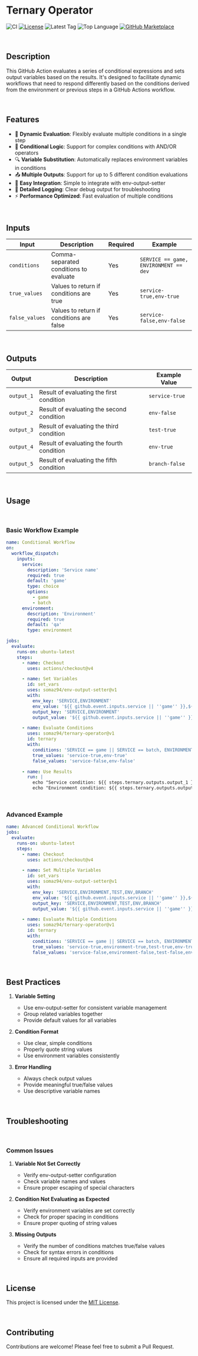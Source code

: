 # Ternary Operator

<!-- [![GitHub Super-Linter](https://github.com/somaz94/ternary-operator/actions/workflows/linter.yml/badge.svg)](https://github.com/somaz94/ternary-operator) -->
![CI](https://github.com/somaz94/ternary-operator/actions/workflows/ci.yml/badge.svg)
[![License](https://img.shields.io/github/license/somaz94/ternary-operator)](https://github.com/somaz94/container-action)
![Latest Tag](https://img.shields.io/github/v/tag/somaz94/ternary-operator)
![Top Language](https://img.shields.io/github/languages/top/somaz94/ternary-operator?color=green&logo=shell&logoColor=b)
[![GitHub Marketplace](https://img.shields.io/badge/Marketplace-Ternary%20Operator-blue?logo=github)](https://github.com/marketplace/actions/ternary-operator-action)

<br/>

## Description

This GitHub Action evaluates a series of conditional expressions and sets output
variables based on the results. It's designed to facilitate dynamic workflows
that need to respond differently based on the conditions derived from the
environment or previous steps in a GitHub Actions workflow.

<br/>

## Features

- 🔄 **Dynamic Evaluation**: Flexibly evaluate multiple conditions in a single step
- 🎯 **Conditional Logic**: Support for complex conditions with AND/OR operators
- 🔍 **Variable Substitution**: Automatically replaces environment variables in conditions
- 📤 **Multiple Outputs**: Support for up to 5 different condition evaluations
- 🚀 **Easy Integration**: Simple to integrate with env-output-setter
- 📝 **Detailed Logging**: Clear debug output for troubleshooting
- ⚡ **Performance Optimized**: Fast evaluation of multiple conditions

<br/>

## Inputs

| Input          | Description                                       | Required | Example |
| -------------- | ------------------------------------------------- | -------- | ------- |
| `conditions`   | Comma-separated conditions to evaluate            | Yes      | `SERVICE == game, ENVIRONMENT == dev` |
| `true_values`  | Values to return if conditions are true           | Yes      | `service-true,env-true` |
| `false_values` | Values to return if conditions are false          | Yes      | `service-false,env-false` |

<br/>

## Outputs

| Output     | Description                                | Example Value |
| ---------- | ------------------------------------------ | ------------- |
| `output_1` | Result of evaluating the first condition   | `service-true` |
| `output_2` | Result of evaluating the second condition  | `env-false` |
| `output_3` | Result of evaluating the third condition   | `test-true` |
| `output_4` | Result of evaluating the fourth condition  | `env-true` |
| `output_5` | Result of evaluating the fifth condition   | `branch-false` |

<br/>

## Usage

<br/>

### Basic Workflow Example

```yaml
name: Conditional Workflow
on:
  workflow_dispatch:
    inputs:
      service:
        description: 'Service name'
        required: true
        default: 'game'
        type: choice
        options:
          - game
          - batch
      environment:
        description: 'Environment'
        required: true
        default: 'qa'
        type: environment

jobs:
  evaluate:
    runs-on: ubuntu-latest
    steps:
      - name: Checkout
        uses: actions/checkout@v4

      - name: Set Variables
        id: set_vars
        uses: somaz94/env-output-setter@v1
        with:
          env_key: 'SERVICE,ENVIRONMENT'
          env_value: '${{ github.event.inputs.service || ''game'' }},${{ github.event.inputs.environment || ''qa'' }}'
          output_key: 'SERVICE,ENVIRONMENT'
          output_value: '${{ github.event.inputs.service || ''game'' }},${{ github.event.inputs.environment || ''qa'' }}'

      - name: Evaluate Conditions
        uses: somaz94/ternary-operator@v1
        id: ternary
        with:
          conditions: 'SERVICE == game || SERVICE == batch, ENVIRONMENT == dev'
          true_values: 'service-true,env-true'
          false_values: 'service-false,env-false'

      - name: Use Results
        run: |
          echo "Service condition: ${{ steps.ternary.outputs.output_1 }}"
          echo "Environment condition: ${{ steps.ternary.outputs.output_2 }}"
```

<br/>

### Advanced Example

```yaml
name: Advanced Conditional Workflow
jobs:
  evaluate:
    runs-on: ubuntu-latest
    steps:
      - name: Checkout
        uses: actions/checkout@v4

      - name: Set Multiple Variables
        id: set_vars
        uses: somaz94/env-output-setter@v1
        with:
          env_key: 'SERVICE,ENVIRONMENT,TEST,ENV,BRANCH'
          env_value: '${{ github.event.inputs.service || ''game'' }},${{ github.event.inputs.environment || ''qa'' }},${{ github.event.inputs.test || ''prod'' }},${{ github.event.inputs.env || ''xov'' }},${{ github.event.inputs.branch || ''qa'' }}'
          output_key: 'SERVICE,ENVIRONMENT,TEST,ENV,BRANCH'
          output_value: '${{ github.event.inputs.service || ''game'' }},${{ github.event.inputs.environment || ''qa'' }},${{ github.event.inputs.test || ''prod'' }},${{ github.event.inputs.env || ''xov'' }},${{ github.event.inputs.branch || ''qa'' }}'

      - name: Evaluate Multiple Conditions
        uses: somaz94/ternary-operator@v1
        id: ternary
        with:
          conditions: 'SERVICE == game || SERVICE == batch, ENVIRONMENT == dev, TEST == prod, ENV == xov, BRANCH == dev'
          true_values: 'service-true,environment-true,test-true,env-true,branch-true'
          false_values: 'service-false,environment-false,test-false,env-false,branch-false'
```

<br/>

## Best Practices

1. **Variable Setting**
   - Use env-output-setter for consistent variable management
   - Group related variables together
   - Provide default values for all variables

2. **Condition Format**
   - Use clear, simple conditions
   - Properly quote string values
   - Use environment variables consistently

3. **Error Handling**
   - Always check output values
   - Provide meaningful true/false values
   - Use descriptive variable names

<br/>

## Troubleshooting

<br/>

### Common Issues

1. **Variable Not Set Correctly**
   - Verify env-output-setter configuration
   - Check variable names and values
   - Ensure proper escaping of special characters

2. **Condition Not Evaluating as Expected**
   - Verify environment variables are set correctly
   - Check for proper spacing in conditions
   - Ensure proper quoting of string values

3. **Missing Outputs**
   - Verify the number of conditions matches true/false values
   - Check for syntax errors in conditions
   - Ensure all required inputs are provided

<br/>

## License

This project is licensed under the [MIT License](LICENSE).

<br/>

## Contributing

Contributions are welcome! Please feel free to submit a Pull Request.